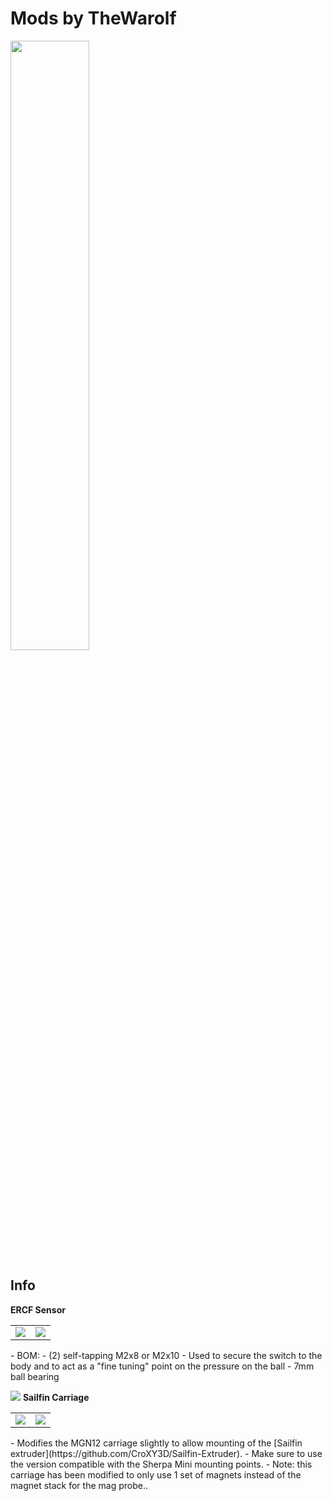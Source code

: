 Mods by TheWarolf
============
<image src="images/hotend_mount_filament_sensor_mounted.jpg" height=50% width=50%>
  
Info
-----------------
**ERCF Sensor**
<table width=100%>
<TR>
<TD width=50%><image src="images/hotend_mount_filament_sensor.jpg"></TD>
<TD width=50%><image src="images/hotend_mount_filament_sensor_section_view.png"></TD>
</TR>
</TABLE>
- BOM:
  - (2) self-tapping M2x8 or M2x10 
    - Used to secure the switch to the body and to act as a "fine tuning" point on the pressure on the ball
  - 7mm ball bearing
  
![](sailfin_mgn12_carriage.png)
**Sailfin Carriage**
<table width=100%>
<TR>
<TD width=50%><image src="images/mantis_sailfin.png"></TD>
<TD width=50%><image src="images/sailfin_mgn12_carriage.png"></TD>
</TR>
</TABLE>
- Modifies the MGN12 carriage slightly to allow mounting of the [Sailfin extruder](https://github.com/CroXY3D/Sailfin-Extruder).
  - Make sure to use the version compatible with the Sherpa Mini mounting points.
- Note: this carriage has been modified to only use 1 set of magnets instead of the magnet stack for the mag probe..  



